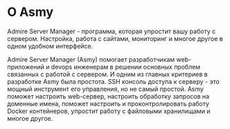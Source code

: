 # О Asmy

Admire Server Manager - программа, которая упростит вашу работу с сервером.
Настройка, работа с сайтами, мониторинг и многое другое в одном удобном интерфейсе.

Admire Server Manager (Asmy) помогает разработчикам web-приложений и devops инженерам в решении основных проблем
связанных с работой с сервером. И одним из главных критериев в разработке Asmy была простота.
SSH консоль доступа к серверу - это мощный инструмент его управления, но не самый простой.
Asmy поможет настроить web-сервер, настроить обработку запросов на доменные имена,
поможет настроить и проконтролировать работу Docker контейнеров, упростит работу с файловыми хранилищами и многое другое.
